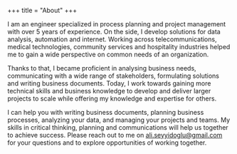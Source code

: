 +++
title = "About"
+++

I am an engineer specialized in process planning and project management with over 5 years of experience. On the side, I develop solutions for data analysis, automation and internet. Working across telecommunications, medical technologies, community services and hospitality industries helped me to gain a wide perspective on common needs of an organization. 

Thanks to that, I became proficient in analysing business needs, communicating with a wide range of stakeholders, formulating solutions and writing business documents. Today, I work towards gaining more technical skills and business knowledge to develop and deliver larger projects to scale while offering my knowledge and expertise for others.

I can help you with writing business documents, planning business processes, analyzing your data, and managing your projects and teams. My skills in critical thinking, planning and communications will help us together to achieve success. Please reach out to me on ali.seyyidoglu@gmail.com for your questions and to explore opportunities of working together.
